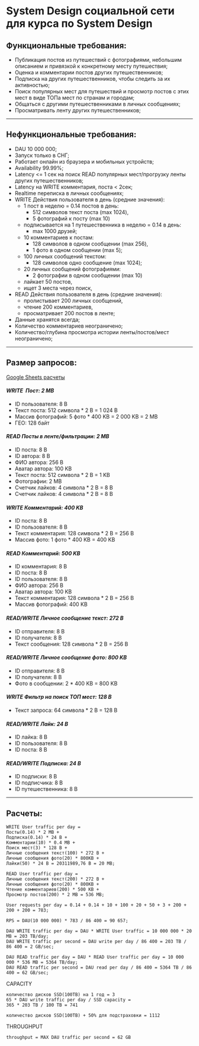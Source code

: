 # System Design социальной сети для курса по System Design

## Функциональные требования:
- Публикация постов из путешествий с фотографиями, небольшим описанием и привязкой к конкретному месту путешествия;
- Оценка и комментарии постов других путешественников;
- Подписка на других путешественников, чтобы следить за их активностью;
- Поиск популярных мест для путешествий и просмотр постов с этих мест в виде ТОПа мест по странам и городам;
- Общаться с другими путешественниками в личных сообщениях;
- Просматривать ленту других путешественников;
---
## Нефункциональные требования:
- DAU 10 000 000;
- Запуск только в СНГ;
- Работает онлайн из браузера и мобильных устройств;
- Availability 99.99%;
- Latency <= 1 сек на поиск READ популярных мест/прогрузку ленты других путешественников;
- Latency на WRITE комментария, поста < 2сек;
- Realtime переписка в личных сообщениях;
- WRITE Действия пользователя в день (средние значения):
  - 1 пост в неделю = 0.14 постов в день:
    -  512 символов текст поста (max 1024),
    -  5 фотографий к посту (max 10)
  - подписывается на 1 путешественника в неделю = 0.14 в день:
    - max 1000 друзей;
  - 10 комментариев к постам:
    - 128 символов в одном сообщении (max 256),
    - 1 фото в одном сообщении (max 5);
  - 100 личных сообщений текстом:
    - 128 символов одно сообщение (max 1024);
  - 20 личных сообщений фотографиями:
    -  2 фотографии в одном сообщении (max 10)
  - лайкает 50 постов,
   - ищет 3 места через поиск,
- READ Действия пользователя в день (средние значения):
  - пролистывает 200 личных сообщений,
  - чтение 200 комментариев,
  - просматривает 200 постов в ленте;
- Данные хранятся всегда;
- Количество комментариев неограничено;
- Количество/глубина просмотра истории ленты/постов/мест неограничено;
---
## Размер запросов:
[Google Sheets расчеты](https://docs.google.com/spreadsheets/d/155onyxw7PWFR-YExZn2ziP-an_p7lt6MJ3RuJGw5PVI/edit?usp=sharing)
#### _WRITE  Пост: 2 MB_
- ID пользователя: 8 B
- Текст поста: 512 символа * 2 B = 1 024 B
- Массив фотографий: 5 фото * 400 KB = 2 000 KB = 2 MB
- ГЕО: 128 байт

#### _READ Посты в ленте/фильтрации: 2 MB_
- ID поста: 8 B
- ID автора: 8 B
- ФИО автора: 256 B
- Аватар автора: 100 KB
- Текст поста: 512 символа * 2 B = 1 KB
- Фотографии: 2 MB
- Счетчик лайков: 4 символа * 2 B = 8 B
- Счетчик лайков: 4 символа * 2 B = 8 B

#### _WRITE Комментарий: 400 KB_
- ID поста: 8 B
- ID пользователя: 8 B
- Текст комментария: 128 символа * 2 B = 256 B
- Массив фото: 1 фото * 400 KB = 400 KB

#### _READ Комментарий: 500 KB_
- ID комментария: 8 B
- ID поста: 8 B
- ID пользователя: 8 B
- ФИО автора: 256 B
- Аватар автора: 100 KB
- Текст комментария: 128 символа * 2 B = 256 B
- Массив фотографий: 400 KB

#### _READ/WRITE Личное сообщение текст: 272 B_
- ID отправителя: 8 B
- ID получателя: 8 B
- Текст сообщения: 128 символа * 2 B = 256 B

#### _READ/WRITE Личное сообщение фото: 800 KB_
- ID отправителя: 8 B
- ID получателя: 8 B
- Фото в сообщении: 2 * 400 KB = 800 KB

#### _WRITE Фильтр на поиск ТОП мест: 128 B_
- Текст запроса: 64 символа * 2 B = 128 B

#### _READ/WRITE Лайк: 24 B_
- ID лайка: 8 B
- ID пользователя: 8 B
- ID поста: 8 B

#### _READ/WRITE Подписка: 24 B_
- ID подписки: 8 B
- ID подписчика: 8 B
- ID путешественника: 8 B
---
## Расчеты:
```
WRITE User traffic per day = 
Посты(0.14) * 2 MB + 
Подписка(0.14) * 24 B + 
Комментарии(10) * 0.4 MB +
Поиск мест(3) * 128 B + 
Личные сообщения текст(100) * 272 B +
Личные сообщения фото(20) * 800KB +
Лайки(50) * 24 B = 20311989,76 B = 20 MB;

READ User traffic per day = 
Личные сообщения текст(200) * 272 B +
Личные сообщения фото(20) * 800KB +
Чтение комментариев(200) * 500 KB + 
Просмотр постов(200) * 2 MB = 536 MB;

User requests per day = 0.14 + 0.14 + 10 + 100 + 20 + 50 + 3 + 200 + 200 + 200 = 783;

RPS = DAU(10 000 000) * 783 / 86 400 = 90 657;

DAU WRITE traffic per day = DAU * WRITE User traffic = 10 000 000 * 20 MB = 203 TB/day;
DAU WRITE traffic per second = DAU write per day / 86 400 = 203 TB / 86 400 = 2 GB/sec;

DAU READ traffic per day = DAU * READ User traffic per day = 10 000 000 * 536 MB = 5364 TB/day;
DAU READ traffic per second = DAU read per day / 86 400 = 5364 TB / 86 400 = 62 GB/sec;
```

CAPACITY
```
количество дисков SSD(100TB) на 1 год = 3
65 * DAU write traffic per day / SSD capacity =
365 * 203 TB / 100 TB = 741

количество дисков SSD(100TB) + 50% для подстраховки = 1112
```

THROUGHPUT
```
throughput = MAX DAU traffic per second = 62 GB
```
